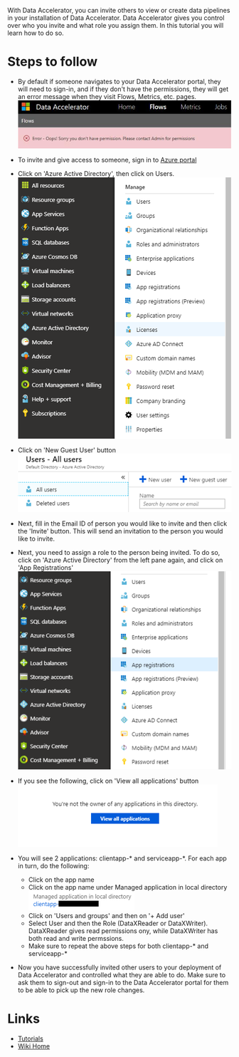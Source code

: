 With Data Accelerator, you can invite others to view or create data pipelines in your installation of Data Accelerator. Data Accelerator gives you control over who you invite and what role you assign them. In this tutorial you will learn how to do so.

# Steps to follow
- By default if someone navigates to your Data Accelerator portal, they will need to sign-in, and if they don't have the permissions, they will get an error message when they visit Flows, Metrics, etc. pages. <br/>
![error](./tutorials/images/error.PNG)<br/>

- To invite and give access to someone, sign in to [Azure portal](https://portal.azure.come)

- Click on 'Azure Active Directory', then click on Users.<br/>
![invite](./tutorials/images/aad1.PNG)<br/>

- Click on 'New Guest User' button<br/>
![invite](./tutorials/images/aad2.PNG)<br/>

- Next, fill in the Email ID of person you would like to invite and then click the 'Invite' button. This will send an invitation to the person you would like to invite.

- Next, you need to assign a role to the person being invited. To do so, click on 'Azure Active Directory' from the left pane again, and click on 'App Registrations'<br/>
![invite](./tutorials/images/aad3.PNG)<br/>

- If you see the following, click on 'View all applications' button<br/>
![invite](./tutorials/images/aad4.PNG)<br/>

- You will see 2 applications: clientapp-* and serviceapp-*. For each app in turn, do the following:
    - Click on the app name
    - Click on the app name under Managed application in local directory<br/>
![invite](./tutorials/images/aad5.png)<br/>
    - Click on 'Users and groups' and then on '+ Add user'
    - Select User and then the Role (DataXReader or DataXWriter). DataXReader gives read permissions ony, while DataXWriter has both read and write permssions.
    - Make sure to repeat the above steps for both clientapp-* and serviceapp-*

- Now you have successfully invited other users to your deployment of Data Accelerator and controlled what they are able to do. Make sure to ask them to sign-out and sign-in to the Data Accelerator portal for them to be able to pick up the new role changes. 

# Links
* [Tutorials](Tutorials)
* [Wiki Home](Home) 